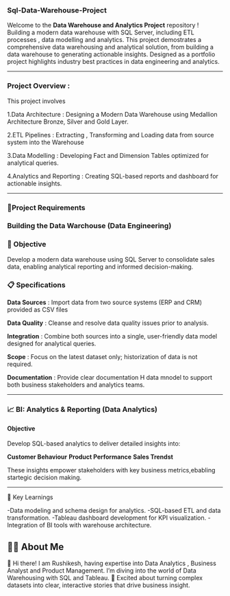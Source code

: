 ### Sql-Data-Warehouse-Project

Welcome to the **Data Warehouse and Analytics Project** repository ! 
Building a modern data warehouse with SQL Server, including ETL processes , data modelling and analytics.
This project demostrates a comprehensive data warehousing and analytical solution, from building a data warehouse to generating actionable insights. 
Designed as a portfolio project highlights industry best practices in data engineering and analytics.

---------------------------------

### Project Overview :

This project involves

1.Data Architecture : Designing a Modern Data Warehouse using Medallion Architecture Bronze, Silver and Gold Layer.

2.ETL Pipelines : Extracting , Transforming and Loading data from source system into the Warehouse

3.Data Modelling : Developing Fact and Dimension Tables optimized for analytical queries.

4.Analytics and Reporting : Creating SQL-based reports and dashboard for actionable insights.

----------------------------------

### 📘Project Requirements

### Building the Data Warchouse (Data Engineering)

### 🎯 Objective 

Develop a modern data warehouse using SQL Server to consolidate sales data, enabling analytical reporting and informed decision-making.

### 📋 Specifications 

**Data Sources**  : Import data from two source systems (ERP and CRM) provided as CSV files

**Data Quality**  : Cleanse and resolve data quality issues prior to analysis. 

**Integration**   : Combine both sources into a single, user-friendly data model designed for analytical queries. 

**Scope**         : Focus on the latest dataset only; historization of data is not required. 

**Documentation** : Provide clear documentation H data mnodel to support both business stakeholders and analytics teams.

--------------------------------------

### 📈 BI: Analytics & Reporting (Data Analytics)

#### Objective 

Develop SQL-based analytics to deliver detailed insights into: 

**Customer Behaviour**
**Product Performance** 
**Sales Trendst**

These insights empower stakeholders with key business metrics,ebabling startegic decision making.

------------------------------------

🧩 Key Learnings

-Data modeling and schema design for analytics.
-SQL-based ETL and data transformation.
-Tableau dashboard development for KPI visualization.
-Integration of BI tools with warehouse architecture.


## 👨‍💻 About Me 

👋 Hi there! I am Rushikesh, having expertise into Data Analytics , Business Analyst and Product Management.  I’m diving into the world of Data Warehousing with SQL and Tableau.
🚀 Excited about turning complex datasets into clear, interactive stories that drive business insight.
